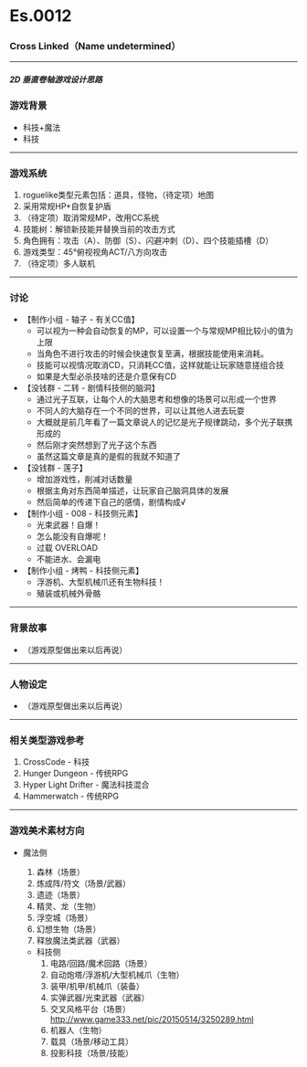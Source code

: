 # Es.0012
### Cross Linked（Name undetermined）
----
##### 2D 垂直卷轴游戏设计思路
### 游戏背景
- 科技+魔法
- 科技

---

### 游戏系统
1. roguelike类型元素包括：道具，怪物，（待定项）地图
2. 采用常规HP+自恢复护盾
3. （待定项）取消常规MP，改用CC系统
4. 技能树：解锁新技能并替换当前的攻击方式
5. 角色拥有：攻击（A）、防御（S）、闪避冲刺（D）、四个技能插槽（D）
6. 游戏类型：45°俯视视角ACT/八方向攻击
7. （待定项）多人联机

----
### 讨论
- 【制作小组 - 轴子 - 有关CC值】
  - 可以视为一种会自动恢复的MP，可以设置一个与常规MP相比较小的值为上限
  - 当角色不进行攻击的时候会快速恢复至满，根据技能使用来消耗。
  - 技能可以视情况取消CD，只消耗CC值，这样就能让玩家随意搓组合技
  - 如果是大型必杀技啥的还是介意保有CD
- 【没钱群 - 二转 - 剧情科技侧的脑洞】
  - 通过光子互联，让每个人的大脑思考和想像的场景可以形成一个世界
  - 不同人的大脑存在一个不同的世界，可以让其他人进去玩耍
  - 大概就是前几年看了一篇文章说人的记忆是光子规律跳动，多个光子联携形成的
  - 然后刚才突然想到了光子这个东西
  - 虽然这篇文章是真的是假的我就不知道了
- 【没钱群 - 莲子】
  - 增加游戏性，削减对话数量
  - 根据主角对东西简单描述，让玩家自己脑洞具体的发展
  - 然后简单的传递下自己的感情，剧情构成√
- 【制作小组 - 008 - 科技侧元素】
  - 光束武器！自爆！
  - 怎么能没有自爆呢！
  - 过载 OVERLOAD
  - 不能进水、会漏电
- 【制作小组 - 烤鸭 - 科技侧元素】
  - 浮游机、大型机械爪还有生物科技！
  - 殖装或机械外骨骼


----
### 背景故事
- （游戏原型做出来以后再说）

----
### 人物设定
- （游戏原型做出来以后再说）

----
### 相关类型游戏参考
1. CrossCode - 科技
2. Hunger Dungeon - 传统RPG
3. Hyper Light Drifter - 魔法科技混合
4. Hammerwatch - 传统RPG

----
### 游戏美术素材方向
- 魔法侧
  1. 森林（场景）
  2. 炼成阵/符文（场景/武器）
  3. 遗迹（场景）
  4. 精灵、龙（生物）
  5. 浮空城（场景）
  6. 幻想生物（场景）
  7. 释放魔法类武器（武器）


  - 科技侧
    1. 电路/回路/魔术回路（场景）
    2. 自动炮塔/浮游机/大型机械爪（生物）
    3. 装甲/机甲/机械爪（装备）
    4. 实弹武器/光束武器（武器）
    5. 交叉风格平台（场景）http://www.game333.net/pic/20150514/3250289.html
    6. 机器人（生物）
    7. 载具（场景/移动工具）
    8. 投影科技（场景/技能）
